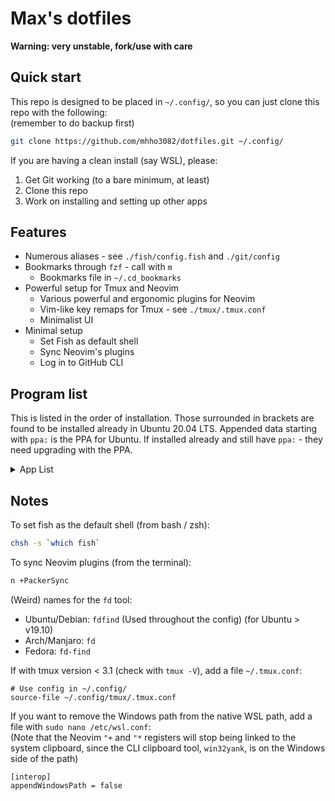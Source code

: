 # Max's dotfiles

**Warning: very unstable, fork/use with care**

## Quick start

This repo is designed to be placed in `~/.config/`,
so you can just clone this repo with the following:<br>
(remember to do backup first)

```bash
git clone https://github.com/mhho3082/dotfiles.git ~/.config/
```

If you are having a clean install (say WSL), please:
1. Get Git working (to a bare minimum, at least)
2. Clone this repo
3. Work on installing and setting up other apps

## Features

* Numerous aliases - see `./fish/config.fish` and `./git/config`
* Bookmarks through `fzf` - call with `m`
  * Bookmarks file in `~/.cd_bookmarks`
* Powerful setup for Tmux and Neovim
  * Various powerful and ergonomic plugins for Neovim
  * Vim-like key remaps for Tmux - see `./tmux/.tmux.conf`
  * Minimalist UI
* Minimal setup
  * Set Fish as default shell
  * Sync Neovim's plugins
  * Log in to GitHub CLI

## Program list

This is listed in the order of installation.
Those surrounded in brackets are found to be installed already in Ubuntu 20.04 LTS.
Appended data starting with `ppa:` is the PPA for Ubuntu.
If installed already and still have `ppa:` - they need upgrading with the PPA.

<details>
<summary> App List </summary>

- (`tmux`)
- (`htop`)
- (`git`) (`ppa:git-core/ppa`)
- `unzip`
- `fish` (`ppa:fish-shell/release-3`)
- `exa` (`ppa:spvkgn/exa`)
- `fzf`
- `ripgrep`
- `fdfind`
- `gh` 
  ```
  $ sudo apt-key adv --keyserver keyserver.ubuntu.com --recv-key C99B11DEB97541F0
  $ sudo apt-add-repository https://cli.github.com/packages
  ```
- `nodejs`
  ```
  $ curl -fsSL https://deb.nodesource.com/setup_17.x | sudo -E bash -
  $ sudo apt-get install -y nodejs
  ```
- `npm`
- `python3-venv`
- `python3-pip`
- `neovim` (`ppa:neovim-ppa/stable`)
- `neovim` NodeJS module (`sudo npm install -g neovim`)
- (`pynvim`) Python module (`pip3 install --upgrade pynvim`)
- `clang`
- `clang-format`
- `llvm`
- `tldr` (`sudo npm install -g tldr`)

</details>

## Notes

To set fish as the default shell (from bash / zsh):

```bash
chsh -s `which fish`
```

To sync Neovim plugins (from the terminal):

```bash
n +PackerSync
```

(Weird) names for the `fd` tool:
- Ubuntu/Debian: `fdfind` (Used throughout the config) (for Ubuntu > v19.10)
- Arch/Manjaro: `fd`
- Fedora: `fd-find`

If with tmux version < 3.1 (check with `tmux -V`),
add a file `~/.tmux.conf`:

```tmux
# Use config in ~/.config/
source-file ~/.config/tmux/.tmux.conf
```

If you want to remove the Windows path from the native WSL path,
add a file with `sudo nano /etc/wsl.conf`:<br>
(Note that the Neovim `"+` and `"*` registers will stop being linked to the system clipboard,
since the CLI clipboard tool, `win32yank`, is on the Windows side of the path)

```
[interop]
appendWindowsPath = false
```
